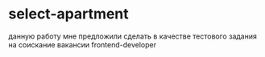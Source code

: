 # select-apartment
данную работу мне предложили сделать в качестве тестового задания на соискание вакансии frontend-developer
